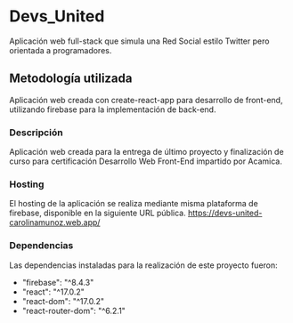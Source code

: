 # Devs_United

Aplicación web full-stack que simula una Red Social estilo Twitter pero orientada a programadores.

## Metodología utilizada

Aplicación web creada con create-react-app para desarrollo de front-end, utilizando firebase para la implementación de back-end.

### Descripción

Aplicación web creada para la entrega de último proyecto y finalización de curso para certificación Desarrollo Web Front-End impartido por Acamica. 

### Hosting

El hosting de la aplicación se realiza mediante misma plataforma de firebase, disponible en la siguiente URL pública.
https://devs-united-carolinamunoz.web.app/
### Dependencias

Las dependencias instaladas para la realización de este proyecto fueron:
- "firebase": "^8.4.3"
- "react": "^17.0.2"
- "react-dom": "^17.0.2"
- "react-router-dom": "^6.2.1"